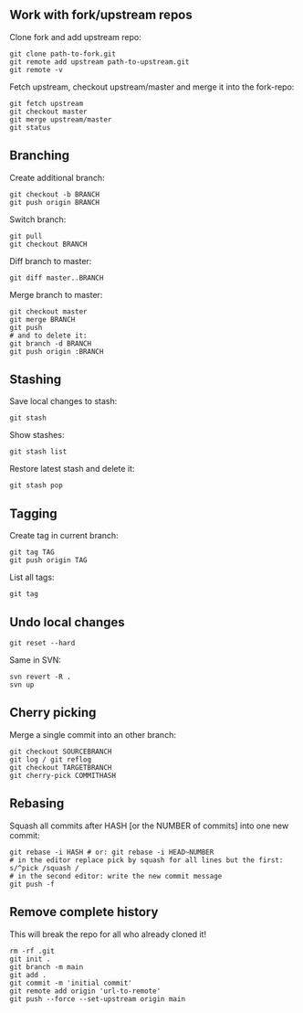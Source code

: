 ## Work with fork/upstream repos

Clone fork and add upstream repo:

    git clone path-to-fork.git
    git remote add upstream path-to-upstream.git
    git remote -v

Fetch upstream, checkout upstream/master and merge it into the fork-repo:

    git fetch upstream
	git checkout master
	git merge upstream/master
	git status

## Branching

Create additional branch:

    git checkout -b BRANCH
    git push origin BRANCH

Switch branch:

    git pull
    git checkout BRANCH

Diff branch to master:

    git diff master..BRANCH

Merge branch to master:

    git checkout master
    git merge BRANCH
    git push
    # and to delete it:
    git branch -d BRANCH
    git push origin :BRANCH

## Stashing

Save local changes to stash:

    git stash

Show stashes:

    git stash list

Restore latest stash and delete it:

    git stash pop

## Tagging

Create tag in current branch:

    git tag TAG
    git push origin TAG

List all tags:

    git tag

## Undo local changes

    git reset --hard

Same in SVN:

    svn revert -R .
    svn up

## Cherry picking

Merge a single commit into an other branch:

    git checkout SOURCEBRANCH
    git log / git reflog
    git checkout TARGETBRANCH
    git cherry-pick COMMITHASH

## Rebasing

Squash all commits after HASH [or the NUMBER of commits] into one new commit:

    git rebase -i HASH # or: git rebase -i HEAD~NUMBER
    # in the editor replace pick by squash for all lines but the first: s/^pick /squash /
    # in the second editor: write the new commit message
    git push -f

## Remove complete history

This will break the repo for all who already cloned it!

    rm -rf .git
    git init .
    git branch -m main
    git add .
    git commit -m 'initial commit'
    git remote add origin 'url-to-remote'
    git push --force --set-upstream origin main

